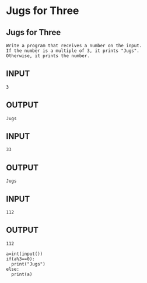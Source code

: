 #  Jugs for Three
## Jugs for Three
```
Write a program that receives a number on the input.
If the number is a multiple of 3, it prints "Jugs". 
Otherwise, it prints the number.
```
## INPUT
```
3 
```
## OUTPUT
```
Jugs
```
## INPUT
```
33
```
## OUTPUT
```
Jugs
```
## INPUT 
```
112
```
## OUTPUT
```
112
```
```
a=int(input())
if(a%3==0):
  print("Jugs")
else:
  print(a)
```
